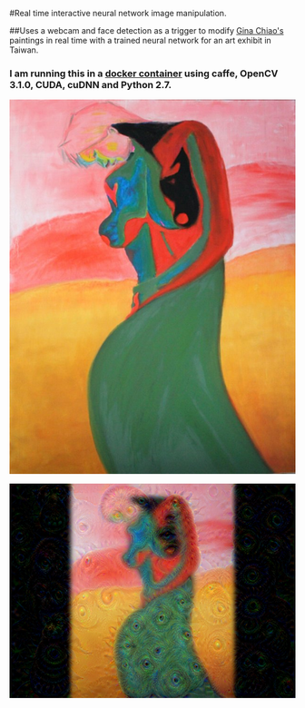 #Real time interactive neural network image manipulation.

##Uses a webcam and face detection as a trigger to modify [Gina Chiao's](http://www.ginachiao.com) paintings in real time with a trained neural network for an art exhibit in Taiwan.

### I am running this in a [docker container](https://hub.docker.com/r/chipgarner/caffe-opencv/) using caffe, OpenCV 3.1.0, CUDA, cuDNN and Python 2.7.

![ ](/Paintings/wondering.jpg)
 
 ![ ](/Paintings/wonderingmod.png)